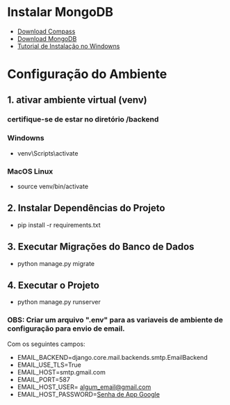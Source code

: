 # Instalar MongoDB
- [Download Compass](https://www.mongodb.com/products/tools/compass)
- [Download MongoDB](https://www.mongodb.com/try/download/community)
- [Tutorial de Instalação no Windowns](https://www.youtube.com/watch?v=rtAPwlvoNoI)

# Configuração do Ambiente

## 1. ativar ambiente virtual (venv)
### certifique-se de estar no diretório /backend

### Windowns
- venv\Scripts\activate

### MacOS Linux
- source venv/bin/activate

## 2. Instalar Dependências do Projeto
- pip install -r requirements.txt

## 3. Executar Migrações do Banco de Dados
- python manage.py migrate

## 4. Executar o Projeto
- python manage.py runserver

### OBS: Criar um arquivo ".env" para as variaveis de ambiente de configuração para envio de email.
Com os seguintes campos:

- EMAIL_BACKEND=django.core.mail.backends.smtp.EmailBackend
- EMAIL_USE_TLS=True
- EMAIL_HOST=smtp.gmail.com
- EMAIL_PORT=587
- EMAIL_HOST_USER= algum_email@gmail.com
- EMAIL_HOST_PASSWORD=[Senha de App Google](https://dev.to/abderrahmanemustapha/how-to-send-email-with-django-and-gmail-in-production-the-right-way-24ab)
